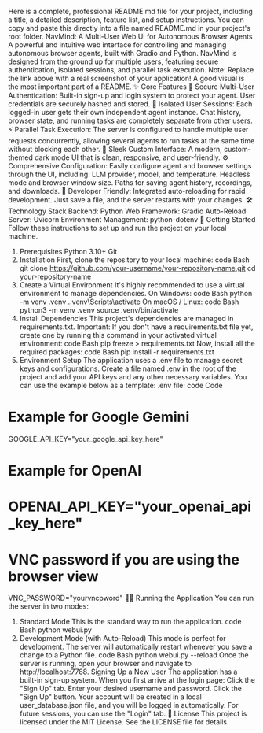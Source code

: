 Here is a complete, professional README.md file for your project, including a title, a detailed description, feature list, and setup instructions. You can copy and paste this directly into a file named README.md in your project's root folder.
NavMind: A Multi-User Web UI for Autonomous Browser Agents
A powerful and intuitive web interface for controlling and managing autonomous browser agents, built with Gradio and Python. NavMind is designed from the ground up for multiple users, featuring secure authentication, isolated sessions, and parallel task execution.
Note: Replace the link above with a real screenshot of your application! A good visual is the most important part of a README.
✨ Core Features
🔐 Secure Multi-User Authentication: Built-in sign-up and login system to protect your agent. User credentials are securely hashed and stored.
👤 Isolated User Sessions: Each logged-in user gets their own independent agent instance. Chat history, browser state, and running tasks are completely separate from other users.
⚡ Parallel Task Execution: The server is configured to handle multiple user requests concurrently, allowing several agents to run tasks at the same time without blocking each other.
🎨 Sleek Custom Interface: A modern, custom-themed dark mode UI that is clean, responsive, and user-friendly.
⚙️ Comprehensive Configuration: Easily configure agent and browser settings through the UI, including:
LLM provider, model, and temperature.
Headless mode and browser window size.
Paths for saving agent history, recordings, and downloads.
🚀 Developer Friendly: Integrated auto-reloading for rapid development. Just save a file, and the server restarts with your changes.
🛠️ Technology Stack
Backend: Python
Web Framework: Gradio
Auto-Reload Server: Uvicorn
Environment Management: python-dotenv
🚀 Getting Started
Follow these instructions to set up and run the project on your local machine.
1. Prerequisites
Python 3.10+
Git
2. Installation
First, clone the repository to your local machine:
code
Bash
git clone https://github.com/your-username/your-repository-name.git
cd your-repository-name
3. Create a Virtual Environment
It's highly recommended to use a virtual environment to manage dependencies.
On Windows:
code
Bash
python -m venv .venv
.\.venv\Scripts\activate
On macOS / Linux:
code
Bash
python3 -m venv .venv
source .venv/bin/activate
4. Install Dependencies
This project's dependencies are managed in requirements.txt.
Important: If you don't have a requirements.txt file yet, create one by running this command in your activated virtual environment:
code
Bash
pip freeze > requirements.txt
Now, install all the required packages:
code
Bash
pip install -r requirements.txt
5. Environment Setup
The application uses a .env file to manage secret keys and configurations.
Create a file named .env in the root of the project and add your API keys and any other necessary variables. You can use the example below as a template:
.env file:
code
Code
# Example for Google Gemini
GOOGLE_API_KEY="your_google_api_key_here"

# Example for OpenAI
# OPENAI_API_KEY="your_openai_api_key_here"

# VNC password if you are using the browser view
VNC_PASSWORD="yourvncpword"
🏃‍♀️ Running the Application
You can run the server in two modes:
1. Standard Mode
This is the standard way to run the application.
code
Bash
python webui.py
2. Development Mode (with Auto-Reload)
This mode is perfect for development. The server will automatically restart whenever you save a change to a Python file.
code
Bash
python webui.py --reload
Once the server is running, open your browser and navigate to http://localhost:7788.
Signing Up a New User
The application has a built-in sign-up system. When you first arrive at the login page:
Click the "Sign Up" tab.
Enter your desired username and password.
Click the "Sign Up" button.
Your account will be created in a local user_database.json file, and you will be logged in automatically. For future sessions, you can use the "Login" tab.
📄 License
This project is licensed under the MIT License. See the LICENSE file for details.
